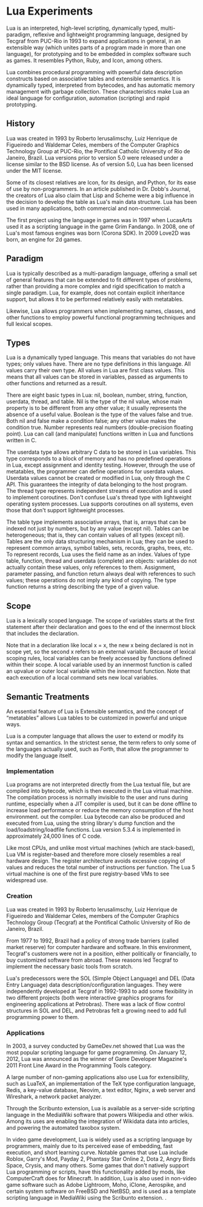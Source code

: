 # Lua Experiments

Lua is an interpreted, high-level scripting, dynamically typed, multi-paradigm, reflexive and lightweight programming language, designed by Tecgraf from PUC-Rio in 1993 to expand applications in general, in an extensible way (which unites parts of a program made in more than one language), for prototyping and to be embedded in complex software such as games. It resembles Python, Ruby, and Icon, among others.

Lua combines procedural programming with powerful data description constructs based on associative tables and extensible semantics. It is dynamically typed, interpreted from bytecodes, and has automatic memory management with garbage collection. These characteristics make Lua an ideal language for configuration, automation (scripting) and rapid prototyping.


## History

Lua was created in 1993 by Roberto Ierusalimschy, Luiz Henrique de Figueiredo and Waldemar Celes, members of the Computer Graphics Technology Group at PUC-Rio, the Pontifical Catholic University of Rio de Janeiro, Brazil. Lua versions prior to version 5.0 were released under a license similar to the BSD license. As of version 5.0, Lua has been licensed under the MIT license.

Some of its closest relatives are Icon, for its design, and Python, for its ease of use by non-programmers. In an article published in Dr. Dobb's Journal, the creators of Lua also claim that Lisp and Scheme were a big influence in the decision to develop the table as Lua's main data structure. Lua has been used in many applications, both commercial and non-commercial.

The first project using the language in games was in 1997 when LucasArts used it as a scripting language in the game Grim Fandango. In 2008, one of Lua's most famous engines was born (Corona SDK). In 2009 Love2D was born, an engine for 2d games.


## Paradigm

Lua is typically described as a multi-paradigm language, offering a small set of general features that can be extended to fit different types of problems, rather than providing a more complex and rigid specification to match a single paradigm. Lua, for example, does not contain explicit inheritance support, but allows it to be performed relatively easily with metatables.

Likewise, Lua allows programmers when implementing names, classes, and other functions to employ powerful functional programming techniques and full lexical scopes.


## Types

Lua is a dynamically typed language. This means that variables do not have types; only values have. There are no type definitions in this language. All values carry their own type. All values in Lua are first class values. This means that all values can be stored in variables, passed as arguments to other functions and returned as a result.

There are eight basic types in Lua: nil, boolean, number, string, function, userdata, thread, and table. Nil is the type of the nil value, whose main property is to be different from any other value; it usually represents the absence of a useful value. Boolean is the type of the values false and true. Both nil and false make a condition false; any other value makes the condition true. Number represents real numbers (double-precision floating point). Lua can call (and manipulate) functions written in Lua and functions written in C.

The userdata type allows arbitrary C data to be stored in Lua variables. This type corresponds to a block of memory and has no predefined operations in Lua, except assignment and identity testing. However, through the use of metatables, the programmer can define operations for userdata values. Userdata values cannot be created or modified in Lua, only through the C API. This guarantees the integrity of data belonging to the host program. The thread type represents independent streams of execution and is used to implement coroutines. Don't confuse Lua's thread type with lightweight operating system processes. Lua supports coroutines on all systems, even those that don't support lightweight processes.

The table type implements associative arrays, that is, arrays that can be indexed not just by numbers, but by any value (except nil). Tables can be heterogeneous; that is, they can contain values of all types (except nil). Tables are the only data structuring mechanism in Lua; they can be used to represent common arrays, symbol tables, sets, records, graphs, trees, etc. To represent records, Lua uses the field name as an index.
Values of type table, function, thread and userdata (complete) are objects: variables do not actually contain these values, only references to them. Assignment, parameter passing, and function return always deal with references to such values; these operations do not imply any kind of copying. The type function returns a string describing the type of a given value.


## Scope

Lua is a lexically scoped language. The scope of variables starts at the first statement after their declaration and goes to the end of the innermost block that includes the declaration.

Note that in a declaration like local x = x, the new x being declared is not in scope yet, so the second x refers to an external variable.
Because of lexical scoping rules, local variables can be freely accessed by functions defined within their scope. A local variable used by an innermost function is called an upvalue or outer local variable within the innermost function. Note that each execution of a local command sets new local variables.


## Semantic Treatments

An essential feature of Lua is Extensible semantics, and the concept of “metatables” allows Lua tables to be customized in powerful and unique ways.

Lua is a computer language that allows the user to extend or modify its syntax and semantics. In the strictest sense, the term refers to only some of the languages actually used, such as Forth, that allow the programmer to modify the language itself.


### Implementation

Lua programs are not interpreted directly from the Lua textual file, but are compiled into bytecode, which is then executed in the Lua virtual machine. The compilation process is normally invisible to the user and runs during runtime, especially when a JIT compiler is used, but it can be done offline to increase load performance or reduce the memory consumption of the host environment. out the compiler. Lua bytecode can also be produced and executed from Lua, using the string library's dump function and the load/loadstring/loadfile functions. Lua version 5.3.4 is implemented in approximately 24,000 lines of C code.

Like most CPUs, and unlike most virtual machines (which are stack-based), Lua VM is register-based and therefore more closely resembles a real hardware design. The register architecture avoids excessive copying of values ​​and reduces the total number of instructions per function. The Lua 5 virtual machine is one of the first pure registry-based VMs to see widespread use.


### Creation

Lua was created in 1993 by Roberto Ierusalimschy, Luiz Henrique de Figueiredo and Waldemar Celes, members of the Computer Graphics Technology Group (Tecgraf) at the Pontifical Catholic University of Rio de Janeiro, Brazil.

From 1977 to 1992, Brazil had a policy of strong trade barriers (called market reserve) for computer hardware and software. In this environment, Tecgraf's customers were not in a position, either politically or financially, to buy customized software from abroad. These reasons led Tecgraf to implement the necessary basic tools from scratch.

Lua's predecessors were the SOL (Simple Object Language) and DEL (Data Entry Language) data description/configuration languages. They were independently developed at Tecgraf in 1992-1993 to add some flexibility in two different projects (both were interactive graphics programs for engineering applications at Petrobras). There was a lack of flow control structures in SOL and DEL, and Petrobras felt a growing need to add full programming power to them.


### Applications

In 2003, a survey conducted by GameDev.net showed that Lua was the most popular scripting language for game programming. On January 12, 2012, Lua was announced as the winner of Game Developer Magazine's 2011 Front Line Award in the Programming Tools category.

A large number of non-gaming applications also use Lua for extensibility, such as LuaTeX, an implementation of the TeX type configuration language, Redis, a key-value database, Neovim, a text editor, Nginx, a web server and Wireshark, a network packet analyzer.

Through the Scribunto extension, Lua is available as a server-side scripting language in the MediaWiki software that powers Wikipedia and other wikis. Among its uses are enabling the integration of Wikidata data into articles, and powering the automated taxobox system.

In video game development, Lua is widely used as a scripting language by programmers, mainly due to its perceived ease of embedding, fast execution, and short learning curve. Notable games that use Lua include Roblox, Garry's Mod, Payday 2, Phantasy Star Online 2, Dota 2, Angry Birds Space, Crysis, and many others. Some games that don't natively support Lua programming or scripts, have this functionality added by mods, like ComputerCraft does for Minecraft. In addition, Lua is also used in non-video game software such as Adobe Lightroom, Moho, iClone, Aerospike, and certain system software on FreeBSD and NetBSD, and is used as a template scripting language in MediaWiki using the Scribunto extension. .
